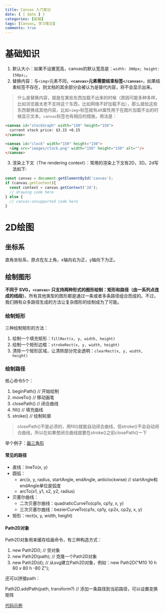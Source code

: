 ```yaml
---
title: Canvas 入门笔记
date: { { date } }
categories: [前端]
tags: [Canvas, 学习笔记]
comments: true
---
```


# 基础知识

1. 默认大小：如果不设置宽高，canvas的默认宽高是：`width: 300px; height: 150px;`。
2. 替换内容：与`<img>`元素不同，**`<canvas>`元素需要结束标签`</canvas>`**，如果结束标签不存在，则文档的其余部分会被认为是替代内容，将不会显示出来。
> 什么是替换内容，就是在某些东西加载不出来的时候（原因可能多种多样，比如浏览器太老不支持这个东西，比如网络不好加载不出），那么就给这些东西替换成其他内容，比如`<img>`标签就有alt属性用于在图片加载不出的时候显示文本。`canvas`标签也有相应的措施，用法是：
```html
<canvas id="stockGraph" width="150" height="150">
  current stock price: $3.15 +0.15
</canvas>

<canvas id="clock" width="150" height="150">
  <img src="images/clock.png" width="150" height="150" alt=""/>
</canvas>
```
3. 渲染上下文（The rendering context）：常用的渲染上下文有2D，3D。2d写法如下:
```javascript
const canvas = document.getElementById('canvas');
if (canvas.getContext){
  const context = canvas.getContext('2d');
  // drawing code here
} else {
  // canvas-unsupported code here
}
```

<!-- more -->

# 2D绘图

## 坐标系

直角坐标系，原点在左上角，x轴向右为正，y轴向下为正。

## 绘制图形

**不同于 SVG，`<canvas>` 只支持两种形式的图形绘制：矩形和路径（由一系列点连成的线段）**。所有其他类型的图形都是通过一条或者多条路径组合而成的。不过，我们拥有众多路径生成的方法让复杂图形的绘制成为了可能。

### 绘制矩形

三种绘制矩形的方法：

1. 绘制一个填充矩形：`fillRect(x, y, width, height)`
2. 绘制一个矩形边框：`strokeRect(x, y, width, height)`
3. 清除一个矩形区域，让清除部分完全透明：`clearRect(x, y, width, height)`

### 绘制路径

核心命令5个：

1. beginPath()  // 开始绘制
2. moveTo() // 移动画笔
3. closePath()  // 闭合曲线
4. fill() // 填充曲线
5. stroke() // 绘制轮廓

> closePath()不是必须的，用fill()就能自动闭合曲线，但stroke()不会自动闭合曲线，所以在如果想闭合曲线就要在stroke()之前closePath()一下

举个例子：[画三角形](https://replit.com/@liuqinh2s/canvas-practice#index.html)

#### 常见的路径

- 直线：lineTo(x, y)
- 圆弧：
  - arc(x, y, radius, startAngle, endAngle, anticlockwise)  // startAngle和endAngle单位是弧度
  - arcTo(x1, y1, x2, y2, radius)
- 贝塞尔曲线：
  - 二次贝塞尔曲线：quadraticCurveTo(cp1x, cp1y, x, y)
  - 三次贝塞尔曲线：bezierCurveTo(cp1x, cp1y, cp2x, cp2y, x, y)
- 矩形：rect(x, y, width, height)

#### Path2D对象

Path2D对象用来缓存绘画命令，有三种构造方式：

1. new Path2D();  // 空对象
2. new Path2D(path);  // 克隆一个Path2D对象
3. new Path2D(d); // 从svg建立Path2D对象，例如：new Path2D("M10 10 h 80 v 80 h -80 Z");

还可以拼接path：

Path2D.addPath(path, transform?)  // 添加一条路径到当前路径，可以设置变换矩阵

[代码示例](https://replit.com/@liuqinh2s/canvas-path2d-practice#script.js)


